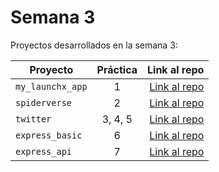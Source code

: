# Semana 3 

Proyectos desarrollados en la semana 3:

| Proyecto | Práctica | Link al repo |
| ------------- |:-------------:| -----:|
|`my_launchx_app`|1|[Link al repo](https://github.com/MazinoXX/playbook/tree/main/weekly_mission_3/my_launchx_app)|
|`spiderverse`|2|[Link al repo](https://github.com/MazinoXX/Spiderverse-v.2)|
|`twitter`|3, 4, 5|[Link al repo](https://github.com/MazinoXX/App-twitter)|
|`express_basic`|6|[Link al repo](https://github.com/MazinoXX/express_basic)|
|`express_api`|7|[Link al repo](https://github.com/MazinoXX/api_express)|
